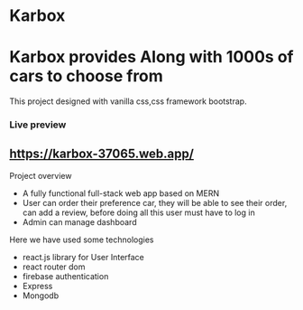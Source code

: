 # Karbox
# Karbox provides Along with 1000s of cars to choose from

This project designed with vanilla css,css framework bootstrap.

### Live preview
## https://karbox-37065.web.app/

Project overview
- A fully functional full-stack web app based on MERN
- User can order their preference car, they will be able to see their order, can add a review, before doing all this user must have to log in
- Admin can manage dashboard

Here we have used some technologies
- react.js library for User Interface
- react router dom 
- firebase authentication
- Express
- Mongodb